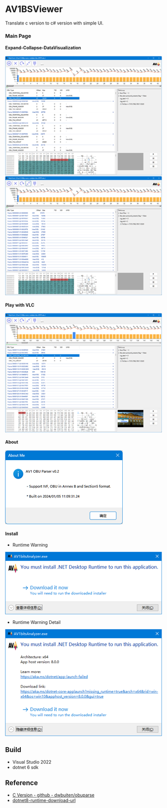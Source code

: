 # AV1BSViewer

Translate c version to c# version with simple UI.

### Main Page
#### Expand-Collapse-DataVisualization
![main](docs/MainFrame.png)
![main-collapse](docs/MainFrame-collapse.png)

#### Play with VLC
![play](docs/MainFrameWithPlayer.png)

#### About
![about](docs/about.png)


#### Install
- Runtime Warning

![runtime-warning](docs/runtime-warning.png)

- Runtime Warning Detail

![runtime-warning](docs/runtime-warning-detail.png)

## Build
 - Visual Studio 2022 
 - dotnet 6 sdk

## Reference
 * [C Version - github - dwbuiten/obuparse](https://github.com/dwbuiten/obuparse)
 * [dotnet8-runtime-download-url](https://dotnet.microsoft.com/zh-cn/download/dotnet/thank-you/runtime-desktop-8.0.0-windows-x64-installer?cid=getdotnetcore)

